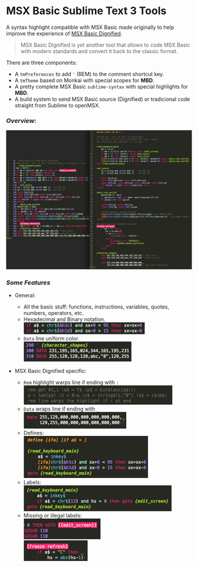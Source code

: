 # MSX Basic Sublime Text 3 Tools

A syntax highlight compatible with MSX Basic made originally to help improve the experience of [MSX Basic Dignified](https://github.com/farique1/msx-basic-dignified).  
>MSX Basic Dignified is yet another tool that allows to code MSX Basic with modern standards and convert it back to the classic format.  
 

There are three components:  
- A `tmPreferences` to add `'` (REM) to the comment shortcut key.  
- A `tmTheme` based on Monkai with special scopes for **MBD**.  
- A pretty complete MSX Basic `sublime-syntax` with special highlights for **MBD**.  
- A build system to send MSX Basic source (Dignified) or tradicional code straight from Sublime to openMSX.  

### *Overview:*  
![# Syntax-Overview](https://github.com/farique1/MSX-Sublime-Syntax/blob/master/Images/Syntax-Overview.jpg)  

### *Some Features*  
- General:  
  - All the basic stuff: functions, instructions, variables, quotes, numbers, operators, etc.  
  - Hexadecimal and Binary notation.  
![# Hex-notation-example](https://github.com/farique1/MSX-Sublime-Syntax/blob/master/Images/Hex-notation-example.png)  
  - `Data` line uniform color.  
![# Data-classic-example](https://github.com/farique1/MSX-Sublime-Syntax/blob/master/Images/Data-classic-example.png)  

- MSX Basic Dignified specific:  
  - `Rem` highlight warps line if ending with `:`  
![# Rem-wrap-example](https://github.com/farique1/MSX-Sublime-Syntax/blob/master/Images/Rem-wrap-example.png)  
  - `Data` wraps line if ending with `_`  
![# Data-example](https://github.com/farique1/MSX-Sublime-Syntax/blob/master/Images/Data-example.png)  
  - Defines:  
![# Define-example](https://github.com/farique1/MSX-Sublime-Syntax/blob/master/Images/Define-example.png)  
  - Labels:  
![# Label-example](https://github.com/farique1/MSX-Sublime-Syntax/blob/master/Images/Label-example.png)  
  - Missing or illegal labels:  
![# Missing-label-example](https://github.com/farique1/MSX-Sublime-Syntax/blob/master/Images/Missing-label-example.png)  
![# Non-standard-label-example](https://github.com/farique1/MSX-Sublime-Syntax/blob/master/Images/Non-standard-label-example.png)  
